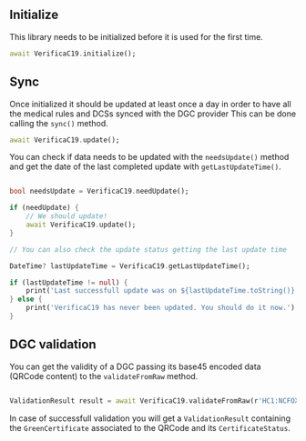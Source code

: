 ## Initialize

This library needs to be initialized before it is used for the first time.

```dart
await VerificaC19.initialize();
```

## Sync

Once initialized it should be updated at least once a day in order to have all the medical rules and DCSs synced with the DGC provider
This can be done calling the `sync()` method.

```dart
await VerificaC19.update();
```

You can check if data needs to be updated with the `needsUpdate()` method and get the date of the last completed update with `getLastUpdateTime()`.

```dart

bool needsUpdate = VerificaC19.needUpdate();

if (needUpdate) {
    // We should update!
    await VerificaC19.update();
}

// You can also check the update status getting the last update time

DateTime? lastUpdateTime = VerificaC19.getLastUpdateTime();

if (lastUpdateTime != null) {
    print('Last successfull update was on ${lastUpdateTime.toString()}')
} else {
    print('VerificaC19 has never been updated. You should do it now.')
}

```

## DGC validation

You can get the validity of a DGC passing its base45 encoded data (QRCode content) to the `validateFromRaw` method.

```dart

ValidationResult result = await VerificaC19.validateFromRaw(r'HC1:NCFOXN%TSMAHN-H3ZSUZK+.V0ET9%6-AH-R61ROR$SIOO$-I68VBS4+WABJJ6L6SA3/-2E%5VR5VVBJZILDB523G*S2U2V8TQEDK8CD/SYJCZ8D/DC..DYMCR.C%USPSTNJSHKDL8CV.TL*SBVCYUSUJCLAD*+TJZIM-1U96UX4U96L*KDYPWGO+9A*DOXCRFE4IWMEK81:6G16IFNPCL694F$9DK4LC6DQ4939HHM 55ZIJIZI.EJJ14B2MZ8DC8C:R10%C:XIBEIVG395EV3EVCK09D5WCFVA.QO5VA81K0ECM8CXVDC8C90JK.A+ C/8DXEDKG0CGJ5AL5:4A930JB0CGBL6BQ99Q9E$BDZI65BXI1X-7I65M65TWAS4WW4NOXU3$UCPABPINXU: RFTIDG62QE/UIGSUYI93O89N86UG8KGQN88.R: BRQG84W: BCPI2YUFJ6LX3+KG% BTVBUVPQRHIY1* H2O1$S3I1AVTV%71AMBP:FZ4WA%B7L0B5GCXRRMLCSN.PDO7UJWKMMAU$5D$R8Y7MQFBQKY HJ:O-:K:IFG/VIIM8ZQS77YTFE.SH9PZDUA61C00+/DL4');

```

In case of successfull validation you will get a `ValidationResult` containing the `GreenCertificate` associated to the QRCode and its `CertificateStatus`.
